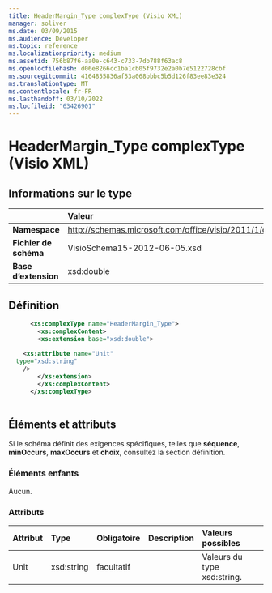 ```yaml
---
title: HeaderMargin_Type complexType (Visio XML)
manager: soliver
ms.date: 03/09/2015
ms.audience: Developer
ms.topic: reference
ms.localizationpriority: medium
ms.assetid: 756b87f6-aa0e-c643-c733-7db788f63ac8
ms.openlocfilehash: d06e8266cc1ba1cb05f9732e2a0b7e5122728cbf
ms.sourcegitcommit: 4164855836af53a068bbbc5b5d126f83ee83e324
ms.translationtype: MT
ms.contentlocale: fr-FR
ms.lasthandoff: 03/10/2022
ms.locfileid: "63426901"
---
```

# <a name="headermargin_type-complextype-visio-xml"></a>HeaderMargin_Type complexType (Visio XML)

## <a name="type-information"></a>Informations sur le type

||Valeur |
|:-----|:-----|
|**Namespace** <br/> |http://schemas.microsoft.com/office/visio/2011/1/core  <br/> |
|**Fichier de schéma** <br/> |VisioSchema15-2012-06-05.xsd  <br/> |
|**Base d’extension** <br/> |xsd:double  <br/> |
   
## <a name="definition"></a>Définition

```XML
      <xs:complexType name="HeaderMargin_Type">
        <xs:complexContent>
        <xs:extension base="xsd:double">
      
    <xs:attribute name="Unit"
  type="xsd:string"
    />
        </xs:extension>
        </xs:complexContent>
      </xs:complexType>
      
```

## <a name="elements-and-attributes"></a>Éléments et attributs

Si le schéma définit des exigences spécifiques, telles que **séquence**, **minOccurs**, **maxOccurs** et **choix**, consultez la section définition. 
  
### <a name="child-elements"></a>Éléments enfants

Aucun.
  
### <a name="attributes"></a>Attributs

|**Attribut**|**Type**|**Obligatoire**|**Description**|**Valeurs possibles**|
|:-----|:-----|:-----|:-----|:-----|
|Unit  <br/> |xsd:string  <br/> |facultatif  <br/> ||Valeurs du type xsd:string. |
   

